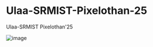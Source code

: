 # Ulaa-SRMIST-Pixelothan-25
Ulaa-SRMIST Pixelothan'25

![image](https://github.com/user-attachments/assets/36977c0d-41be-423a-838b-7f8bb10be02d)
